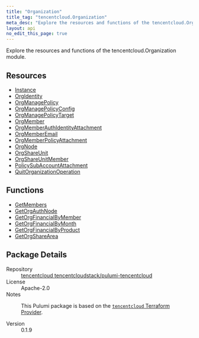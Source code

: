 ```yaml
---
title: "Organization"
title_tag: "tencentcloud.Organization"
meta_desc: "Explore the resources and functions of the tencentcloud.Organization module."
layout: api
no_edit_this_page: true
---
```


<!-- WARNING: this file was generated by Pulumi Docs Generator. -->
<!-- Do not edit by hand unless you're certain you know what you are doing! -->

Explore the resources and functions of the tencentcloud.Organization module.

<h2 id="resources">Resources</h2>
<ul class="api">
    <li><a href="instance/" title="Instance"><span class="api-symbol api-symbol--resource"></span>Instance</a></li>
    <li><a href="orgidentity/" title="OrgIdentity"><span class="api-symbol api-symbol--resource"></span>OrgIdentity</a></li>
    <li><a href="orgmanagepolicy/" title="OrgManagePolicy"><span class="api-symbol api-symbol--resource"></span>OrgManagePolicy</a></li>
    <li><a href="orgmanagepolicyconfig/" title="OrgManagePolicyConfig"><span class="api-symbol api-symbol--resource"></span>OrgManagePolicyConfig</a></li>
    <li><a href="orgmanagepolicytarget/" title="OrgManagePolicyTarget"><span class="api-symbol api-symbol--resource"></span>OrgManagePolicyTarget</a></li>
    <li><a href="orgmember/" title="OrgMember"><span class="api-symbol api-symbol--resource"></span>OrgMember</a></li>
    <li><a href="orgmemberauthidentityattachment/" title="OrgMemberAuthIdentityAttachment"><span class="api-symbol api-symbol--resource"></span>OrgMemberAuthIdentityAttachment</a></li>
    <li><a href="orgmemberemail/" title="OrgMemberEmail"><span class="api-symbol api-symbol--resource"></span>OrgMemberEmail</a></li>
    <li><a href="orgmemberpolicyattachment/" title="OrgMemberPolicyAttachment"><span class="api-symbol api-symbol--resource"></span>OrgMemberPolicyAttachment</a></li>
    <li><a href="orgnode/" title="OrgNode"><span class="api-symbol api-symbol--resource"></span>OrgNode</a></li>
    <li><a href="orgshareunit/" title="OrgShareUnit"><span class="api-symbol api-symbol--resource"></span>OrgShareUnit</a></li>
    <li><a href="orgshareunitmember/" title="OrgShareUnitMember"><span class="api-symbol api-symbol--resource"></span>OrgShareUnitMember</a></li>
    <li><a href="policysubaccountattachment/" title="PolicySubAccountAttachment"><span class="api-symbol api-symbol--resource"></span>PolicySubAccountAttachment</a></li>
    <li><a href="quitorganizationoperation/" title="QuitOrganizationOperation"><span class="api-symbol api-symbol--resource"></span>QuitOrganizationOperation</a></li>
</ul>

<h2 id="functions">Functions</h2>
<ul class="api">
    <li><a href="getmembers/" title="GetMembers"><span class="api-symbol api-symbol--function"></span>GetMembers</a></li>
    <li><a href="getorgauthnode/" title="GetOrgAuthNode"><span class="api-symbol api-symbol--function"></span>GetOrgAuthNode</a></li>
    <li><a href="getorgfinancialbymember/" title="GetOrgFinancialByMember"><span class="api-symbol api-symbol--function"></span>GetOrgFinancialByMember</a></li>
    <li><a href="getorgfinancialbymonth/" title="GetOrgFinancialByMonth"><span class="api-symbol api-symbol--function"></span>GetOrgFinancialByMonth</a></li>
    <li><a href="getorgfinancialbyproduct/" title="GetOrgFinancialByProduct"><span class="api-symbol api-symbol--function"></span>GetOrgFinancialByProduct</a></li>
    <li><a href="getorgsharearea/" title="GetOrgShareArea"><span class="api-symbol api-symbol--function"></span>GetOrgShareArea</a></li>
</ul>

<h2 id="package-details">Package Details</h2>
<dl class="package-details">
	<dt>Repository</dt>
	<dd><a href="https://github.com/tencentcloudstack/pulumi-tencentcloud">tencentcloud tencentcloudstack/pulumi-tencentcloud</a></dd>
	<dt>License</dt>
	<dd>Apache-2.0</dd>
	<dt>Notes</dt>
	<dd><p>This Pulumi package is based on the <a href="https://github.com/tencentcloudstack/terraform-provider-tencentcloud"><code>tencentcloud</code> Terraform Provider</a>.</p>
</dd>
	<dt>Version</dt>
	<dd>0.1.9</dd>
</dl>

